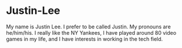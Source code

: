 # Justin-Lee
My name is Justin Lee.
I prefer to be called Justin.
My pronouns are he/him/his.
I really like the NY Yankees, I have played around 80 video games in my life, and I have interests in working in the tech field.
